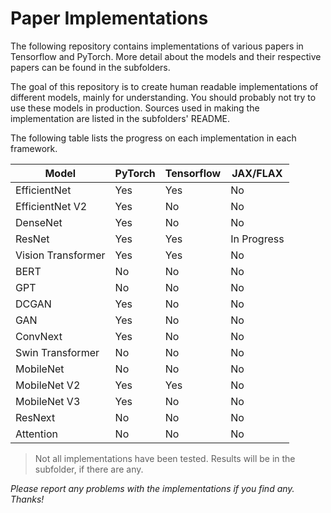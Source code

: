 # Paper Implementations

The following repository contains implementations of various papers in Tensorflow and PyTorch. More detail about the models and their respective papers can be found in the subfolders. 

The goal of this repository is to create human readable implementations of different models, mainly for understanding. You should probably not try to use these models in production. Sources used in making the implementation are listed in the subfolders' README.

The following table lists the progress on each implementation in each framework.


| Model | PyTorch | Tensorflow | JAX/FLAX |
|---|---|---|---|
| EfficientNet | Yes | Yes | No |
| EfficientNet V2 | Yes | No | No |
| DenseNet | Yes | No | No |
| ResNet | Yes | Yes | In Progress |
| Vision Transformer | Yes | Yes | No |
| BERT | No | No | No |
| GPT | No | No | No |
| DCGAN | Yes | No | No |
| GAN | Yes | No | No |
| ConvNext | Yes | No | No |
| Swin Transformer | No | No | No |
| MobileNet | No | No | No |
| MobileNet V2 | Yes | Yes | No |
| MobileNet V3 | Yes | No | No |
| ResNext | No | No | No |
| Attention | No | No | No |

> Not all implementations have been tested. Results will be in the subfolder, if there are any. 

*Please report any problems with the implementations if you find any. Thanks!*